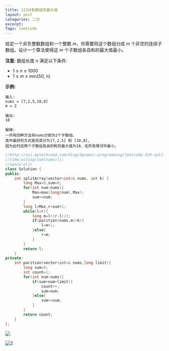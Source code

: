 ```yaml
---
title: 123分割数组的最大值
layout: post
categories: 二分
excerpt: 
Tags: leetcode
---
```


给定一个非负整数数组和一个整数 *m*，你需要将这个数组分成 *m* 个非空的连续子数组。设计一个算法使得这 *m* 个子数组各自和的最大值最小。

**注意:**
数组长度 *n* 满足以下条件:

- 1 ≤ *n* ≤ 1000
- 1 ≤ *m* ≤ min(50, *n*)

**示例:**

```
输入:
nums = [7,2,5,10,8]
m = 2

输出:
18

解释:
一共有四种方法将nums分割为2个子数组。
其中最好的方式是将其分为[7,2,5] 和 [10,8]，
因为此时这两个子数组各自的和的最大值为18，在所有情况中最小。
```

```c++
//http://zxi.mytechroad.com/blog/dynamic-programming/leetcode-410-split-array-largest-sum/
//time:o(nlog(sum(nums)));
//space:o(1)
class Solution {
public:
    int splitArray(vector<int>& nums, int k) {
        long Max=0,sum=0;
        for(int num:nums){
            Max=max(long(num),Max);
            sum+=num;
        }
        long l=Max,r=sum+1;
        while(l<r){
            long m=l+(r-l)/2;
            if(parition(nums,m)>k){
                l=m+1;
            }else{
                r=m;
            }
        }
        return l;
    }
private:
    int parition(vector<int>& nums,long limit){
        long sum=0;
        int count=1;
        for(int num:nums){
            if(sum+num>limit){
                count++;
                sum=num;
            }else{
                sum+=num;
            }
        }
        return count;
    }
};
```

![](https://s2.ax1x.com/2019/04/25/EZzhz4.md.png)



![2](https://s2.ax1x.com/2019/04/25/EZzoLR.md.png)

